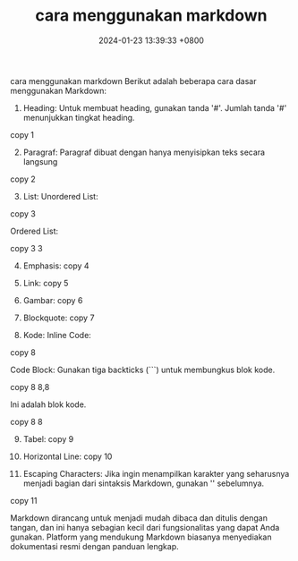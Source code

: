 ﻿---
layout: post
title:  "cara menggunakan markdown"
date:   2024-01-23 13:39:33 +0800
categories: jekyll update
---
cara menggunakan markdown
Berikut adalah beberapa cara dasar menggunakan Markdown:

1. Heading:
Untuk membuat heading, gunakan tanda '#'. Jumlah tanda '#' menunjukkan tingkat heading.

copy 1

2. Paragraf:
Paragraf dibuat dengan hanya menyisipkan teks secara langsung

copy 2

3. List:
Unordered List:

copy 3

Ordered List:

copy 3 3

4. Emphasis:
copy 4

5. Link:
copy 5

6. Gambar:
copy 6

7. Blockquote:
copy 7

8. Kode:
Inline Code:

copy 8

Code Block: Gunakan tiga backticks (```) untuk membungkus blok kode.

copy 8 8,8

Ini adalah blok kode.

copy 8 8

9. Tabel:
copy 9

10. Horizontal Line:
copy 10

11. Escaping Characters:
Jika ingin menampilkan karakter yang seharusnya menjadi bagian dari sintaksis Markdown, gunakan '' sebelumnya.

copy 11

Markdown dirancang untuk menjadi mudah dibaca dan ditulis dengan tangan, dan ini hanya sebagian kecil dari fungsionalitas yang dapat Anda gunakan. Platform yang mendukung Markdown biasanya menyediakan dokumentasi resmi dengan panduan lengkap.